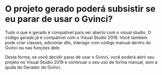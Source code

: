 # O projeto gerado poderá subsistir se eu parar de usar o Gvinci?

Tudo o que é gerado é compatível para ser aberto com o visual studio. O código gerado já é compatível com o Visual Studio 2019. Você também pode criar classes, adicionar dlls, interagir com código manual dentro do Gvinci ou nas funções dele.

Desta forma, se você decidir parar de usar o Gvinci, você poderá abrir seu projeto no Visual Studio 2019 e continuar o seu uso de forma manual, sem a ajuda do Gerador do Gvinci.

